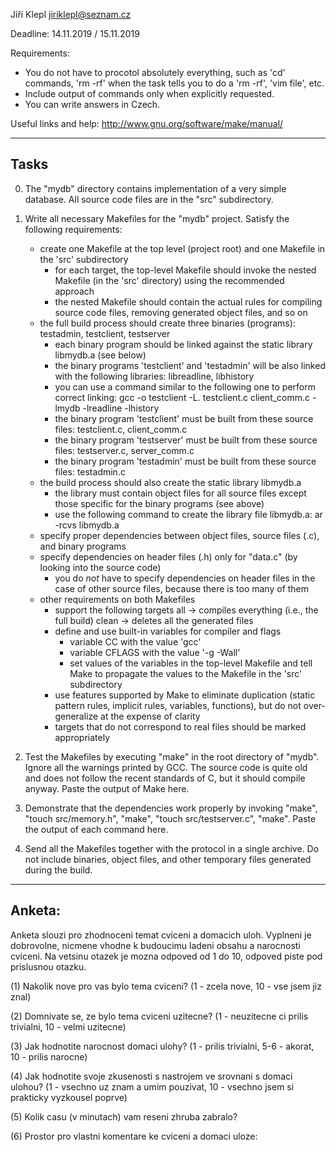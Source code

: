 Jiří Klepl
jiriklepl@seznam.cz

Deadline: 14.11.2019 / 15.11.2019

Requirements:
- You do not have to procotol absolutely everything, such as 'cd' commands,
  'rm -rf' when the task tells you to do a 'rm -rf', 'vim file', etc.
- Include output of commands only when explicitly requested.
- You can write answers in Czech.

Useful links and help:
  http://www.gnu.org/software/make/manual/


-----
Tasks
-----

0. The "mydb" directory contains implementation of a very simple database.
   All source code files are in the "src" subdirectory.

1. Write all necessary Makefiles for the "mydb" project.
   Satisfy the following requirements:
    - create one Makefile at the top level (project root) and one Makefile in the 'src' subdirectory
        - for each target, the top-level Makefile should invoke the nested Makefile (in the 'src' directory) using the recommended approach
        - the nested Makefile should contain the actual rules for compiling source code files, removing generated object files, and so on
    - the full build process should create three binaries (programs): testadmin, testclient, testserver
        - each binary program should be linked against the static library libmydb.a (see below)
        - the binary programs 'testclient' and 'testadmin' will be also linked with the following libraries: libreadline, libhistory
        - you can use a command similar to the following one to perform correct linking: gcc -o testclient -L. testclient.c client_comm.c -lmydb -lreadline -lhistory
        - the binary program 'testclient' must be built from these source files: testclient.c, client_comm.c
        - the binary program 'testserver' must be built from these source files: testserver.c, server_comm.c
        - the binary program 'testadmin' must be built from these source files: testadmin.c
    - the build process should also create the static library libmydb.a 
        - the library must contain object files for all source files except those specific for the binary programs (see above)
        - use the following command to create the library file libmydb.a: ar -rcvs libmydb.a <list of object files to be included>
    - specify proper dependencies between object files, source files (.c), and binary programs
    - specify dependencies on header files (.h) only for "data.c" (by looking into the source code)
        - you do *not* have to specify dependencies on header files in the case of other source files, because there is too many of them
    - other requirements on both Makefiles
        - support the following targets
            all -> compiles everything (i.e., the full build)
            clean -> deletes all the generated files
        - define and use built-in variables for compiler and flags
            - variable CC with the value 'gcc'
            - variable CFLAGS with the value '-g -Wall'
            - set values of the variables in the top-level Makefile and tell Make to propagate the values to the Makefile in the 'src' subdirectory
        - use features supported by Make to eliminate duplication (static pattern rules, implicit rules, variables, functions), but do not over-generalize at the expense of clarity
        - targets that do not correspond to real files should be marked appropriately

2. Test the Makefiles by executing "make" in the root directory of "mydb".
   Ignore all the warnings printed by GCC. The source code is quite old and does not follow the recent standards of C, but it should compile anyway.
   Paste the output of Make here.

3. Demonstrate that the dependencies work properly by invoking "make", "touch src/memory.h", "make", "touch src/testserver.c", "make". 
   Paste the output of each command here.

4. Send all the Makefiles together with the protocol in a single archive.
   Do not include binaries, object files, and other temporary files generated during the build.


-------
Anketa:
-------

Anketa slouzi pro zhodnoceni temat cviceni a domacich uloh. 
Vyplneni je dobrovolne, nicmene vhodne k budoucimu ladeni obsahu a narocnosti cviceni. 
Na vetsinu otazek je mozna odpoved od 1 do 10, odpoved piste pod prislusnou otazku. 

(1) Nakolik nove pro vas bylo tema cviceni?
    (1 - zcela nove, 10 - vse jsem jiz znal)


(2) Domnivate se, ze bylo tema cviceni uzitecne?
    (1 - neuzitecne ci prilis trivialni, 10 - velmi uzitecne)


(3) Jak hodnotite narocnost domaci ulohy?
    (1 - prilis trivialni, 5-6 - akorat, 10 - prilis narocne)


(4) Jak hodnotite svoje zkusenosti s nastrojem ve srovnani s domaci ulohou?
    (1 - vsechno uz znam a umim pouzivat, 10 - vsechno jsem si prakticky vyzkousel poprve)


(5) Kolik casu (v minutach) vam reseni zhruba zabralo?


(6) Prostor pro vlastni komentare ke cviceni a domaci uloze:

